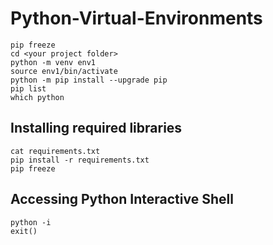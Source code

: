 # Python-Virtual-Environments

```
pip freeze
cd <your project folder>
python -m venv env1
source env1/bin/activate
python -m pip install --upgrade pip
pip list
which python
```

## Installing required libraries


```
cat requirements.txt
pip install -r requirements.txt 
pip freeze
```

## Accessing Python Interactive Shell

```
python -i
exit()
```
